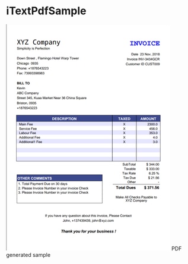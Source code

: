 # iTextPdfSample
![cr_md]( https://github.com/shivamratan/iTextPdfSample/blob/master/step0003.png )
PDF generated sample
